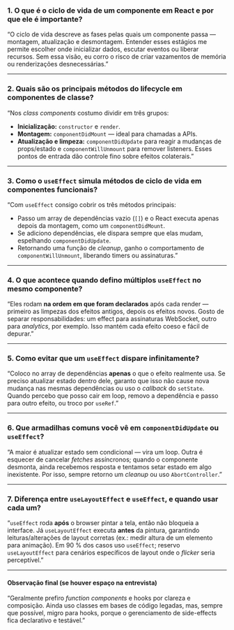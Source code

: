 ### 1. **O que é o ciclo de vida de um componente em React e por que ele é importante?**

“O ciclo de vida descreve as fases pelas quais um componente passa — montagem, atualização e desmontagem. Entender esses estágios me permite escolher onde inicializar dados, escutar eventos ou liberar recursos. Sem essa visão, eu corro o risco de criar vazamentos de memória ou renderizações desnecessárias.”

---

### 2. **Quais são os principais métodos do lifecycle em componentes de classe?**

“Nos *class components* costumo dividir em três grupos:

* **Inicialização:** `constructor` e `render`.
* **Montagem:** `componentDidMount` — ideal para chamadas a APIs.
* **Atualização e limpeza:** `componentDidUpdate` para reagir a mudanças de props/estado e `componentWillUnmount` para remover listeners.
  Esses pontos de entrada dão controle fino sobre efeitos colaterais.”

---

### 3. **Como o `useEffect` simula métodos de ciclo de vida em componentes funcionais?**

“Com `useEffect` consigo cobrir os três métodos principais:

* Passo um array de dependências vazio (`[]`) e o React executa apenas depois da montagem, como um `componentDidMount`.
* Se adiciono dependências, ele dispara sempre que elas mudam, espelhando `componentDidUpdate`.
* Retornando uma função de *cleanup*, ganho o comportamento de `componentWillUnmount`, liberando timers ou assinaturas.”

---

### 4. **O que acontece quando defino múltiplos `useEffect` no mesmo componente?**

“Eles rodam **na ordem em que foram declarados** após cada render — primeiro as limpezas dos efeitos antigos, depois os efeitos novos. Gosto de separar responsabilidades: um effect para assinaturas WebSocket, outro para *analytics*, por exemplo. Isso mantém cada efeito coeso e fácil de depurar.”

---

### 5. **Como evitar que um `useEffect` dispare infinitamente?**

“Coloco no array de dependências **apenas** o que o efeito realmente usa. Se preciso atualizar estado dentro dele, garanto que isso não cause nova mudança nas mesmas dependências ou uso o *callback* do `setState`. Quando percebo que posso cair em loop, removo a dependência e passo para outro efeito, ou troco por `useRef`.”

---

### 6. **Que armadilhas comuns você vê em `componentDidUpdate` ou `useEffect`?**

“A maior é atualizar estado sem condicional — vira um loop. Outra é esquecer de cancelar *fetches* assíncronos; quando o componente desmonta, ainda recebemos resposta e tentamos setar estado em algo inexistente. Por isso, sempre retorno um *cleanup* ou uso `AbortController`.”

---

### 7. **Diferença entre `useLayoutEffect` e `useEffect`, e quando usar cada um?**

“`useEffect` roda **após** o browser pintar a tela, então não bloqueia a interface. Já `useLayoutEffect` executa **antes** da pintura, garantindo leituras/alterações de layout corretas (ex.: medir altura de um elemento para animação). Em 90 % dos casos uso `useEffect`; reservo `useLayoutEffect` para cenários específicos de layout onde o *flicker* seria perceptível.”

---

#### Observação final (se houver espaço na entrevista)

“Geralmente prefiro *function components* e hooks por clareza e composição. Ainda uso classes em bases de código legadas, mas, sempre que possível, migro para hooks, porque o gerenciamento de side-effects fica declarativo e testável.”
